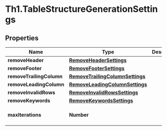 # Th1.TableStructureGenerationSettings

## Properties

Name | Type | Description | Notes
------------ | ------------- | ------------- | -------------
**removeHeader** | [**RemoveHeaderSettings**](RemoveHeaderSettings.md) |  | [optional] 
**removeFooter** | [**RemoveFooterSettings**](RemoveFooterSettings.md) |  | [optional] 
**removeTrailingColumn** | [**RemoveTrailingColumnSettings**](RemoveTrailingColumnSettings.md) |  | [optional] 
**removeLeadingColumn** | [**RemoveLeadingColumnSettings**](RemoveLeadingColumnSettings.md) |  | [optional] 
**removeInvalidRows** | [**RemoveInvalidRowsSettings**](RemoveInvalidRowsSettings.md) |  | [optional] 
**removeKeywords** | [**RemoveKeywordsSettings**](RemoveKeywordsSettings.md) |  | [optional] 
**maxIterations** | **Number** |  | [optional] [default to 5]


